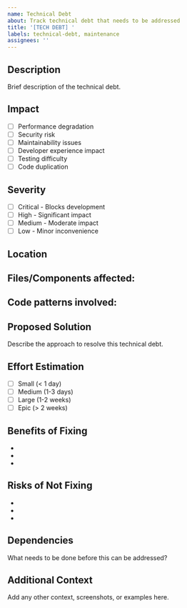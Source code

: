 ```yaml
---
name: Technical Debt
about: Track technical debt that needs to be addressed
title: '[TECH DEBT] '
labels: technical-debt, maintenance
assignees: ''
---
```


## Description
Brief description of the technical debt.

## Impact
- [ ] Performance degradation
- [ ] Security risk
- [ ] Maintainability issues
- [ ] Developer experience impact
- [ ] Testing difficulty
- [ ] Code duplication

## Severity
- [ ] Critical - Blocks development
- [ ] High - Significant impact
- [ ] Medium - Moderate impact  
- [ ] Low - Minor inconvenience

## Location
**Files/Components affected:**
- 

**Code patterns involved:**
- 

## Proposed Solution
Describe the approach to resolve this technical debt.

## Effort Estimation
- [ ] Small (< 1 day)
- [ ] Medium (1-3 days)
- [ ] Large (1-2 weeks)
- [ ] Epic (> 2 weeks)

## Benefits of Fixing
- 
- 
- 

## Risks of Not Fixing
- 
- 
- 

## Dependencies
What needs to be done before this can be addressed?

## Additional Context
Add any other context, screenshots, or examples here.